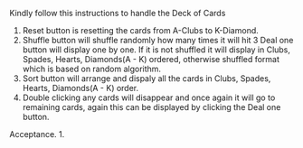 Kindly follow this instructions to handle the Deck of Cards

1. Reset button is resetting the cards from A-Clubs to K-Diamond.
2. Shuffle button will shuffle randomly how many times it will hit
3 Deal one button will display one by one. If it is not shuffled it will display in Clubs, Spades, Hearts, Diamonds(A - K) ordered,
otherwise shuffled format which is based on random algorithm.
4. Sort button will arrange and dispaly all the cards in Clubs, Spades, Hearts, Diamonds(A - K) order.
5. Double clicking any cards will disappear and once again it will go to remaining cards, again this can be displayed by clicking the
Deal one button.

Acceptance.
1. 
